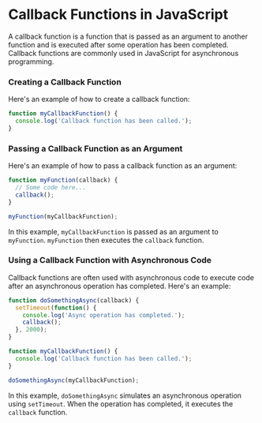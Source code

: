 # Callback Functions in JavaScript

A callback function is a function that is passed as an argument to another function and is executed after some operation has been completed. Callback functions are commonly used in JavaScript for asynchronous programming.

### Creating a Callback Function

Here's an example of how to create a callback function:

```javascript
function myCallbackFunction() {
  console.log('Callback function has been called.');
}
```

### Passing a Callback Function as an Argument

Here's an example of how to pass a callback function as an argument:

```javascript
function myFunction(callback) {
  // Some code here...
  callback();
}

myFunction(myCallbackFunction);
```

In this example, `myCallbackFunction` is passed as an argument to `myFunction`. `myFunction` then executes the `callback` function.

### Using a Callback Function with Asynchronous Code

Callback functions are often used with asynchronous code to execute code after an asynchronous operation has completed. Here's an example: 

```javascript
function doSomethingAsync(callback) {
  setTimeout(function() {
    console.log('Async operation has completed.');
    callback();
  }, 2000);
}

function myCallbackFunction() {
  console.log('Callback function has been called.');
}

doSomethingAsync(myCallbackFunction);
```

In this example, `doSomethingAsync` simulates an asynchronous operation using `setTimeout`. When the operation has completed, it executes the `callback` function.
